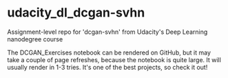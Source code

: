 # udacity_dl_dcgan-svhn
Assignment-level repo for 'dcgan-svhn' from Udacity's Deep Learning nanodegree course

The DCGAN_Exercises notebook can be rendered on GitHub, but it may take a couple of page refreshes, because the notebook is quite large.
It will usually render in 1-3 tries. It's one of the best projects, so check it out!